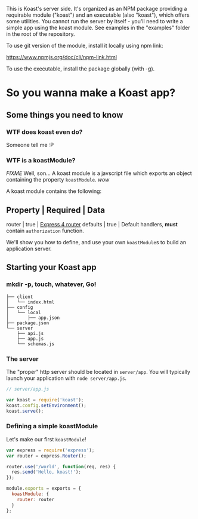 This is Koast's server side. It's organized as an NPM package providing a
requirable module ("koast") and an executable (also "koast"), which offers some
utilities. You cannot run the server by itself - you'll need to write a simple
app using the koast module. See examples in the "examples" folder in the root
of the repository.

To use git version of the module, install it locally using npm link:

  https://www.npmjs.org/doc/cli/npm-link.html

To use the executable, install the package globally (with -g). 


# So you wanna make a Koast app?


## Some things you need to know

### WTF does koast even do?

Someone tell me :P

### WTF is a koastModule?

*FIXME*
Well, son... A koast module is a javscript file which exports an object
containing the property `koastModule`. *_wow_*


A koast module contains the following:

Property |  Required | Data
---------------------------
router   |  true     |  [Express 4 router](http://expressjs.com/4x/api.html#router)
defaults |  true     |  Default handlers, **must** contain `authorization` function.


We'll show you how to define, and use your
own `koastModule`s to build an application server.



## Starting your Koast app

### mkdir -p, touch, whatever, Go!

```
├── client
│   └── index.html
├── config
│   └── local
│       ├── app.json
├── package.json
└── server
    ├── api.js
    ├── app.js
    └── schemas.js
```

### The server

The "proper" http server should be located in `server/app`. You will typically
launch your application with `node server/app.js`.

```javascript
// server/app.js

var koast = require('koast');
koast.config.setEnvironment();
koast.serve();
```

### Defining a simple koastModule

Let's make our first `koastModule`!

```javascript
var express = require('express');
var router = express.Router();

router.use('/world', function(req, res) {
  res.send('Hello, koast!');
});

module.exports = exports = {
  koastModule: {
    router: router
  }
};
```
